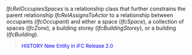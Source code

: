 _IfcRelOccupiesSpaces_ is a relationship class that further constrains the parent relationship _IfcRelAssignsToActor_ to a relationship between occupants (_IfcOccupant_) and either a space (_IfcSpace_), a collection of spaces (_IfcZone_), a building storey (_IfcBuildingStorey_), or a building (_IfcBuilding_).

> <font color="#0000FF" size="-1">HISTORY New Entity in IFC
		Release 2.0 </font>